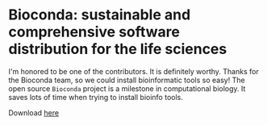 # Bioconda: sustainable and comprehensive software distribution for the life sciences


I'm honored to be one of the contributors. It is definitely worthy. Thanks for the Bioconda team, so we could install bioinformatic tools so easy! The open source `Bioconda` project is a milestone in computational biology. It saves lots of time when trying to install bioinfo tools.

Download [here](https://doi.org/10.1038/s41592-018-0046-7)
